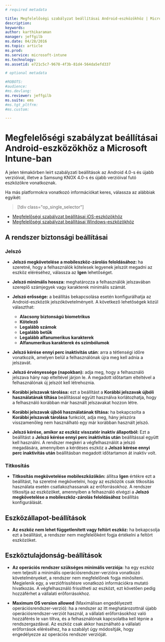 ```yaml
---
# required metadata

title: Megfelelőségi szabályzat beállításai Android-eszközökhöz | Microsoft Intune
description:
keywords:
author: karthikaraman
manager: jeffgilb
ms.date: 04/28/2016
ms.topic: article
ms.prod:
ms.service: microsoft-intune
ms.technology:
ms.assetid: e721c5c7-9678-4f3b-81d4-564da5efd337

# optional metadata

#ROBOTS:
#audience:
#ms.devlang:
ms.reviewer: jeffgilb
ms.suite: ems
#ms.tgt_pltfrm:
#ms.custom:

---
```



# Megfelelőségi szabályzat beállításai Android-eszközökhöz a Microsoft Intune-ban

A jelen témakörben leírt szabályzati beállítások az Android 4.0-s és újabb verzióival, illetve a Samsung KNOX 4.0-s és újabb verzióival futó eszközökre vonatkoznak.

Ha más platformokra vonatkozó információkat keres, válassza az alábbiak egyikét:
> [!div class="op_single_selector"]
- [Megfelelőségi szabályzat beállításai iOS-eszközökhöz](ios-compliance-policy-settings-in-microsoft-intune.md)
- [Megfelelőségi szabályzat beállításai Windows-eszközökhöz](windows-compliance-policy-settings-in-microsoft-intune.md)

## A rendszer biztonsági beállításai
### Jelszó
- **Jelszó megkövetelése a mobileszköz-zárolás feloldásához:** ha szeretné, hogy a felhasználók kötelesek legyenek jelszót megadni az eszköz eléréséhez, válassza az **Igen**
  lehetőséget.

-  **Jelszó minimális hossza:** meghatározza a felhasználók jelszavában szereplő számjegyek vagy karakterek minimális számát.

- **Jelszó erőssége:** a beállítás bekapcsolása esetén konfigurálhatja az Android-eszközök jelszókövetelményeit. A következő lehetőségek közül választhat:
  -   **Alacsony biztonságú biometrikus**
  - **Kötelező**
  -   **Legalább számok**
  -   **Legalább betűk**
  -   **Legalább alfanumerikus karakterek**
  -   **Alfanumerikus karakterek és szimbólumok**

- **Jelszó kérése ennyi perc inaktivitás után**: arra a tétlenségi időre vonatkozik, amelyen belül a felhasználónak újra meg kell adnia a jelszavát.

- **Jelszó érvényessége (napokban):** adja meg, hogy a felhasználó jelszava hány nap elteltével járjon le.
  A megadott időtartam elteltével a felhasználónak új jelszót kell létrehoznia.

- **Korábbi jelszavak tárolása:** ezt a beállítást a **Korábbi jelszavak újbóli használatának tiltása** beállítással együtt használva korlátozhatja,
  hogy a felhasználó korábban már használt jelszavakat hozzon létre.

- **Korábbi jelszavak újbóli használatának tiltása:** ha bekapcsolta a **Korábbi jelszavak tárolása** funkciót, adja meg,
  hány jelszóra visszamenőleg nem használható egy már korábban használt jelszó.

- **Jelszó kérése, amikor az eszköz visszatér inaktív állapotból:**
  Ezt a beállítást a **Jelszó kérése ennyi perc inaktivitás után** beállítással együtt kell használni. A rendszer megkéri a végfelhasználót a jelszó megadására, amennyiben a kérdéses eszköz a
  **Jelszó kérése ennyi perc inaktivitás után** beállításban megadott időtartamon át inaktív volt.

### Titkosítás
- **Titkosítás megkövetelése mobileszközökön:** állítsa **Igen** értékre ezt a beállítást, ha szeretné megkövetelni, hogy az
  eszközök csak titkosítás használata esetén csatlakozhassanak az erőforrásokhoz. A rendszer titkosítja az eszközöket,
  amennyiben a felhasználó elvégzi a **Jelszó megkövetelése
  a mobileszköz-zárolás feloldásához** beállítás konfigurálását.

## Eszközállapot-beállítások

- **Az eszköz nem lehet függetlenített vagy feltört eszköz:** ha bekapcsolja ezt a beállítást,
  a rendszer nem megfelelőként fogja értékelni a feltört eszközöket.

## Eszköztulajdonság-beállítások
- **Az operációs rendszer szükséges minimális verziója:** ha egy eszköz nem teljesíti a minimális operációsrendszer-verzióra
  vonatkozó követelményeket, a rendszer nem megfelelőnek fogja minősíteni.
  Megjelenik egy, a verziófrissítésre vonatkozó információkra mutató hivatkozás. A végfelhasználó frissítheti az eszközt, ezt követően pedig hozzáférhet a vállalati erőforrásokhoz.

- **Maximum OS version allowed** (Maximálisan engedélyezett operációsrendszer-verzió): ha a rendszer az itt meghatározottnál
  újabb operációsrendszer-verziót használ, a vállalati erőforrásokhoz való hozzáférés le van tiltva, és a felhasználónak kapcsolatba kell lépnie a rendszergazdával. Az eszköz csak akkor használható a vállalati erőforrások eléréséhez, ha a szabályt úgy módosítják, hogy engedélyezze az operációs rendszer verzióját.


<!--HONumber=May16_HO1-->



